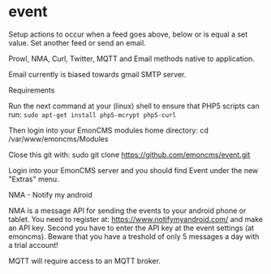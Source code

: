 event
=====

Setup actions to occur when a feed goes above, below or is equal a set value. Set another feed or send an email.

Prowl, NMA, Curl, Twitter, MQTT and Email methods native to application.

Email currently is biased towards gmail SMTP server.

Requirements

Run the next command at your (linux) shell to ensure that PHP5 scripts can run:
`sudo apt-get install php5-mcrypt php5-curl`

Then login into your EmonCMS modules home directory:
cd /var/www/emoncms/Modules

Close this git with:
sudo git clone https://github.com/emoncms/event.git

Login into your EmonCMS server and you should find Event under the new "Extras" menu.

NMA - Notify my android

NMA is a message API for sending the events to your android phone or tablet.
You need to register at: https://www.notifymyandroid.com/ and make an API key.
Second you have to enter the API key at the event settings (at emoncms).
Beware that you have a treshold of only 5 messages a day with a trial account!

MQTT will require access to an MQTT broker.
